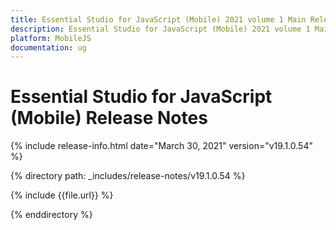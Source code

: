 ```yaml
---
title: Essential Studio for JavaScript (Mobile) 2021 volume 1 Main Release Notes  
description: Essential Studio for JavaScript (Mobile) 2021 volume 1 Main Release Notes  
platform: MobileJS
documentation: ug
---
```


# Essential Studio for JavaScript (Mobile)  Release Notes  

{% include release-info.html date="March 30, 2021"  version="v19.1.0.54" %} 


{% directory path: _includes/release-notes/v19.1.0.54 %}

{% include {{file.url}} %}

{% enddirectory %}